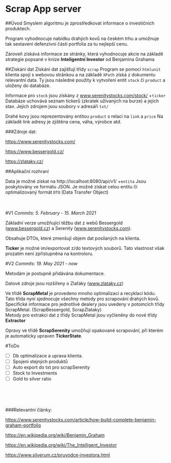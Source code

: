 # Scrap App server

##Úvod
Smyslem algoritmu je zprostředkovat informace o investičních produktech. 

Program vyhodnocuje nabídku drahých kovů na českém trhu a umožnuje tak sestavení defenzivní části portfolia za tu nejlepší cenu. 

Zároveň získává informace ze stránky, která vyhodnocuje akcie na základě strategie popsané v knize <b> Inteligentní Investor</b> od Benjamina Grahama





##Získání dat
Získání dat zajišťují třídy `scrap`
Program se pomocí `htmlunit` klienta spojí s webovou stránkou a na základě `XPath` získá z dokumentu relevantní data. 
Ty jsou následné použity k vytvoření entit `stock` či `product` a uloženy do databáze.

Informace pro `stock` jsou získány z www.serenitystocks.com/stock/ +`ticker`
Databáze uchovává seznam tickerů (zkratek užívaných na burze) a jejich stav. 
Jejich zdrojem jsou soubory v adresáři `txt/`

Drahé kovy jsou reprezentovány entitou `product` s relací na `link` a `price` 
Na základě link adresy je zjištěna cena, váha, výrobce atd.



###Zdroje dat:

https://www.serenitystocks.com/

https://www.bessergold.cz/

https://zlataky.cz/

##Aplikační rozhraní

Data je možné získat na http://localhost:8080/api/v1/ +`entita` Jsou poskytovány ve formátu JSON. Je možné získat celou entitu či optimalizovaný formát `DTO` (Data Transfer Object)
<br />
<br />
<br />

#V1
_Commits: 5. February - 15. March 2021_

Základní verze umožňující těžbu dat z webů Bessergold (www.bessergold.cz) a Serenity (www.serenitystocks.com).

Obsahuje DTOs, které zmenšují objem dat posílaných na klienta.

**Ticker** je možné im/exportovat z/do textových souborů. Tato vlastnost však prozatím není zpřístupněna na kontroloru.

#V2
_Commits: 19. May 2021 - now_

Metodám je postupně přidávána dokumentace.

Datové zdroje jsou rozšířeny o Zlaťáky (www.zlataky.cz)

Ve třídě **ScrapMetal** je provedeno mnoho optimalizací a recyklací kódu. Tato třída nyní sjednocuje všechny metody pro scrapování drahých kovů.  
Specifické informace pro jednotlivé dealery jsou uvedeny v potomcích třídy ScrapMetal. (ScrapBessergold,  ScrapZlataky)  
Metody pro extrakci dat z třídy ScrapMetal jsou vyčleněny do nové třídy **Extractor**

Opravy ve třídě **ScrapSerenity** umožňují opakované scrapování, při kterém je automaticky upraven **TickerState**.

#ToDo
- [ ] Db optimalizace a uprava klienta.
- [ ] Spojeni stejných produktů
- [ ] Auto export do txt pro scrapSerenity
- [ ] Stock to Investments
- [ ] Gold to silver ratio

<br/>
<br/>
<br/>

###Relevantní články:

https://www.serenitystocks.com/article/how-build-complete-benjamin-graham-portfolio

https://en.wikipedia.org/wiki/Benjamin_Graham

https://en.wikipedia.org/wiki/The_Intelligent_Investor

https://www.silverum.cz/pruvodce-investora.html
